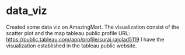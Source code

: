 # data_viz
Created some data viz on AmazingMart. The visualization consist of the scatter plot and the map
tableau public profile URL:  https://public.tableau.com/app/profile/suraj.rajolad5119
I have the visualization established in the tableau public website.
